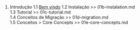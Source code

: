 1. Introdução 
  1.1 [Bem vindo](#/01a-welcome.md) 
  1.2 Instalação >> 01b-instalation.md  
  1.3 Tutorial >> 01c-tutorial.md  
  1.4 Conceitos de Migração >> 01d-migration.md   
  1.5 Conceitos > Core Concepts >> 01e-core-concepts.md   
